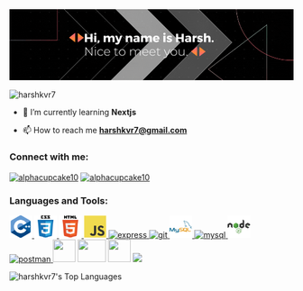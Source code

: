 <img src="./Hi IM HARSH (1).gif">

<p align="left"> <img src="https://komarev.com/ghpvc/?username=harshkvr7&label=Profile%20views&color=0e75b6&style=flat" alt="harshkvr7" /> </p>

- 🌱 I’m currently learning **Nextjs**

- 📫 How to reach me **harshkvr7@gmail.com**

<h3 align="left">Connect with me:</h3>
<p align="left">
<a href="https://www.linkedin.com/in/harsh-kumar-98b229241/" target="blank"><img align="center" src="https://raw.githubusercontent.com/rahuldkjain/github-profile-readme-generator/master/src/images/icons/Social/linked-in-alt.svg" alt="alphacupcake10" height="30" width="40" /></a>
<a href="https://leetcode.com/harshkvr7/" target="blank"><img align="center" src="https://raw.githubusercontent.com/rahuldkjain/github-profile-readme-generator/master/src/images/icons/Social/leet-code.svg" alt="alphacupcake10" height="30" width="40" /></a>
</p>

<h3 align="left">Languages and Tools:</h3>
<p align="left"><a href="https://www.w3schools.com/cpp/" target="_blank" rel="noreferrer"> <img src="https://raw.githubusercontent.com/devicons/devicon/master/icons/cplusplus/cplusplus-original.svg" alt="cplusplus" width="40" height="40"/> </a>  <a href="https://www.w3schools.com/css/" target="_blank" rel="noreferrer"> <img src="https://raw.githubusercontent.com/devicons/devicon/master/icons/css3/css3-original-wordmark.svg" alt="css3" width="40" height="40"/> </a> <a href="https://www.w3.org/html/" target="_blank" rel="noreferrer"> <img src="https://raw.githubusercontent.com/devicons/devicon/master/icons/html5/html5-original-wordmark.svg" alt="html5" width="40" height="40"/> </a><a href="https://developer.mozilla.org/en-US/docs/Web/JavaScript" target="_blank" rel="noreferrer"> <img src="https://raw.githubusercontent.com/devicons/devicon/master/icons/javascript/javascript-original.svg" alt="javascript" width="40" height="40"/> </a><a href="https://expressjs.com" target="_blank" rel="noreferrer"> <img src="https://w7.pngwing.com/pngs/925/447/png-transparent-express-js-node-js-javascript-mongodb-node-js-text-trademark-logo.png" alt="express" width="40" height="40"/> </a> <a href="https://git-scm.com/" target="_blank" rel="noreferrer"> <img src="https://www.vectorlogo.zone/logos/git-scm/git-scm-icon.svg" alt="git" width="40" height="40"/> </a>     <a href="https://www.mysql.com/" target="_blank" rel="noreferrer"> <img src="https://raw.githubusercontent.com/devicons/devicon/master/icons/mysql/mysql-original-wordmark.svg" alt="mysql" width="40" height="40"/> </a>  <a href="https://www.postgresql.org/" target="_blank" rel="noreferrer"> <img src="https://upload.wikimedia.org/wikipedia/commons/thumb/2/29/Postgresql_elephant.svg/1985px-Postgresql_elephant.svg.png" alt="mysql" width="40" height="40"/> </a><a href="https://nodejs.org" target="_blank" rel="noreferrer"> <img src="https://raw.githubusercontent.com/devicons/devicon/master/icons/nodejs/nodejs-original-wordmark.svg" alt="nodejs" width="40" height="40"/> </a>  <a href="https://postman.com" target="_blank" rel="noreferrer"> <img src="https://www.vectorlogo.zone/logos/getpostman/getpostman-icon.svg" alt="postman" width="40" height="40"/> </a> <a href="https://react.dev/"><img src="https://cdn.freebiesupply.com/logos/large/2x/react-1-logo-png-transparent.png" height="40" width="40" /></a> <a href="https://www.docker.com/"><img src="https://static-00.iconduck.com/assets.00/docker-icon-512x438-ga1hb37h.png" height="40" width="50" /></a> <a href="https://redis.io/"><img src="https://static-00.iconduck.com/assets.00/redis-original-wordmark-icon-512x512-6ffnyl7v.png" height="40" width="40" /></a>
<a href="https://go.dev/"><img src="https://go.dev/blog/go-brand/Go-Logo/PNG/Go-Logo_Blue.png" height="50"  /></a></p>


![harshkvr7's Top Languages](https://github-readme-stats.vercel.app/api/top-langs/?username=harshkvr7&theme=dark&show_icons=true&hide_border=true&layout=compact)

